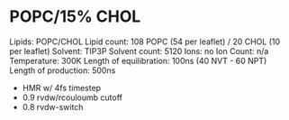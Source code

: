 # POPC/15% CHOL

Lipids: POPC/CHOL
Lipid count: 108 POPC (54 per leaflet) / 20 CHOL (10 per leaflet)
Solvent: TIP3P
Solvent count: 5120
Ions: no
Ion Count: n/a
Temperature: 300K
Length of equilibration: 100ns (40 NVT - 60 NPT)
Length of production: 500ns

- HMR w/ 4fs timestep
- 0.9 rvdw/rcouloumb cutoff
- 0.8 rvdw-switch